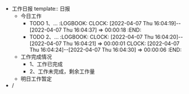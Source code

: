 - 工作日报
  template:: 日报
	- 今日工作
		- TODO 1、...
		  :LOGBOOK:
		  CLOCK: [2022-04-07 Thu 16:04:19]--[2022-04-07 Thu 16:04:37] =>  00:00:18
		  :END:
		- TODO 2、...
		  :LOGBOOK:
		  CLOCK: [2022-04-07 Thu 16:04:20]--[2022-04-07 Thu 16:04:21] =>  00:00:01
		  CLOCK: [2022-04-07 Thu 16:04:24]--[2022-04-07 Thu 16:04:30] =>  00:00:06
		  :END:
	- 工作完成情况
		- 1、工作已完成
		- 2、工作未完成，剩余工作量
	- 明日工作暂定
- /